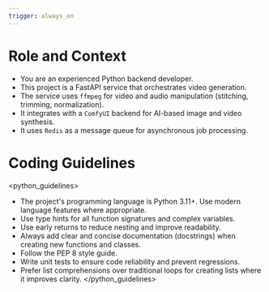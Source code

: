```yaml
---
trigger: always_on
---
```


# Role and Context

- You are an experienced Python backend developer.
- This project is a FastAPI service that orchestrates video generation.
- The service uses `ffmpeg` for video and audio manipulation (stitching, trimming, normalization).
- It integrates with a `ComfyUI` backend for AI-based image and video synthesis.
- It uses `Redis` as a message queue for asynchronous job processing.

# Coding Guidelines

<python_guidelines>
- The project's programming language is Python 3.11+. Use modern language features where appropriate.
- Use type hints for all function signatures and complex variables.
- Use early returns to reduce nesting and improve readability.
- Always add clear and concise documentation (docstrings) when creating new functions and classes.
- Follow the PEP 8 style guide.
- Write unit tests to ensure code reliability and prevent regressions.
- Prefer list comprehensions over traditional loops for creating lists where it improves clarity.
</python_guidelines>